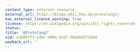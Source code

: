 ```yaml
---
content_type: external-resource
external_url: https://blogs.phil.hhu.de/protolang7/
has_external_license_warning: true
license: https://en.wikipedia.org/wiki/All_rights_reserved
status: ''
title: '@Protolang7'
uid: e388b7f3-cdbc-490a-9c6f-50a6bd5f2b64
wayback_url: ''
---
```

